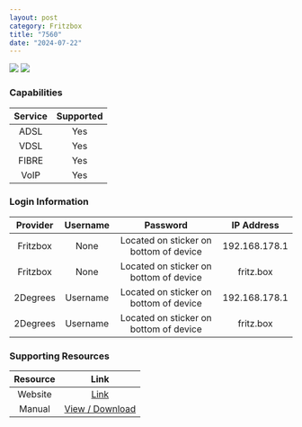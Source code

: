 ```yaml
---
layout: post
category: Fritzbox
title: "7560"
date: "2024-07-22"
---
```

<img src="https://asite.io/i/p/fritzbox-fb7560-l75769.jpg" class="modem_image">
<img src="https://www.nikktech.com/main/images/pics/reviews/avm/fritz_box_7560/avm_fritz_box_7560b.jpg" class="modem_image">

### Capabilities

| Service | Supported |
| :-: | :-: |
| ADSL | Yes |
| VDSL | Yes |
| FIBRE | Yes |
| VoIP | Yes |

### Login Information

| Provider | Username | Password | IP Address |
| :-: | :-: | :-: | :-: |
| Fritzbox | None | Located on sticker on bottom of device | 192.168.178.1 |
| Fritzbox | None | Located on sticker on bottom of device | fritz.box |
| 2Degrees | Username | Located on sticker on bottom of device | 192.168.178.1 |
| 2Degrees | Username | Located on sticker on bottom of device | fritz.box |

### Supporting Resources

| Resource | Link |
| :-: | :-: |
| Website | [Link](https://en.avm.de/service/fritzbox/knowledge-base/?product=FRITZ-Box-7560&cHash=617c62df4ea52e30e6d888de22bf093d) |
| Manual | [View / Download](https://assets.avm.de/files/docs/fritzbox/fritzbox-7560/fritzbox-7560_man_en_GB.pdf) |
